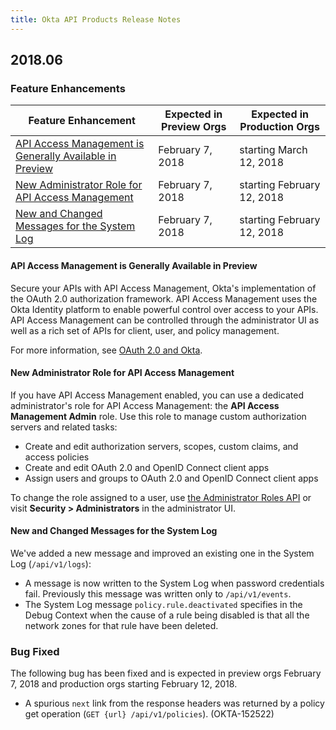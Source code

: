 ```yaml
---
title: Okta API Products Release Notes
---
```


## 2018.06

### Feature Enhancements

| Feature Enhancement                                                                                                 | Expected in Preview Orgs | Expected in Production Orgs |
| ------------------------------------------------------------------------------------------------------------------- | ------------------------ | --------------------------- |
| [API Access Management is Generally Available in Preview](#api-access-management-is-generally-available-in-preview) | February 7, 2018         | starting March 12, 2018     |
| [New Administrator Role for API Access Management](#new-administrator-role-for-api-access-management)               | February 7, 2018         | starting February 12, 2018  |
| [New and Changed Messages for the System Log](#new-and-changed-messages-for-the-system-log)                         | February 7, 2018         | starting February 12, 2018  |

#### API Access Management is Generally Available in Preview

Secure your APIs with API Access Management, Okta's implementation of the OAuth 2.0 authorization framework. API Access Management uses the Okta Identity platform to enable powerful control over access to your APIs. API Access Management can be controlled through the administrator UI as well as a rich set of APIs for client, user, and policy management.

For more information, see [OAuth 2.0 and Okta](/docs/reference/api/oidc/). <!--OKTA-153127-->

#### New Administrator Role for API Access Management

If you have API Access Management enabled, you can use a dedicated administrator's role for API Access Management: the **API Access Management Admin** role. Use this role to manage custom authorization servers and related tasks:

* Create and edit authorization servers, scopes, custom claims, and access policies
* Create and edit  OAuth 2.0 and OpenID Connect client apps
* Assign users and groups to OAuth 2.0 and OpenID Connect client apps

To change the role assigned to a user, use [the Administrator Roles API](/docs/reference/api/roles/) or visit **Security > Administrators** in the administrator UI. <!--OKTA-107617-->

#### New and Changed Messages for the System Log

We've added a new message and improved an existing one in the System Log (`/api/v1/logs`):

* A message is now written to the System Log when password credentials fail. Previously this message was written only to `/api/v1/events`. <!--OKTA-153603-->
* The System Log message `policy.rule.deactivated` specifies in the Debug Context when the cause of a rule being disabled is that all the network zones for that rule have been deleted. <!-- OKTA-156445 -->

### Bug Fixed

The following bug has been fixed and is expected in preview orgs February 7, 2018 and production orgs starting February 12, 2018.

* A spurious `next` link from the response headers was returned by a policy get operation (`GET {url}
/api/v1/policies`). (OKTA-152522)
